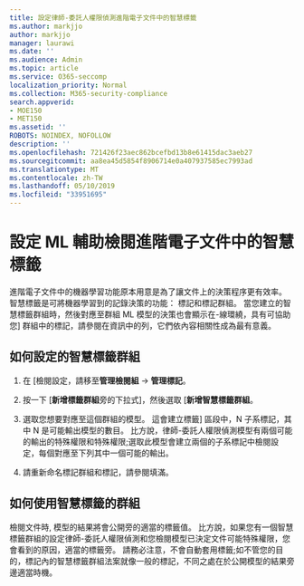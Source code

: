 ```yaml
---
title: 設定律師-委託人權限偵測進階電子文件中的智慧標籤
ms.author: markjjo
author: markjjo
manager: laurawi
ms.date: ''
ms.audience: Admin
ms.topic: article
ms.service: O365-seccomp
localization_priority: Normal
ms.collection: M365-security-compliance
search.appverid:
- MOE150
- MET150
ms.assetid: ''
ROBOTS: NOINDEX, NOFOLLOW
description: ''
ms.openlocfilehash: 721426f23aec862bcefbd13b8e61415dac3aeb27
ms.sourcegitcommit: aa8ea45d5854f8906714e0a407937585ec7993ad
ms.translationtype: MT
ms.contentlocale: zh-TW
ms.lasthandoff: 05/10/2019
ms.locfileid: "33951695"
---
```

# <a name="set-up-smart-tags-for-ml-assisted-review-in-advanced-ediscovery"></a>設定 ML 輔助檢閱進階電子文件中的智慧標籤

進階電子文件中的機器學習功能原本用意是為了讓文件上的決策程序更有效率。 智慧標籤是可將機器學習到的記錄決策的功能： 標記和標記群組。 當您建立的智慧標籤群組時，然後對應至群組 ML 模型的決策也會顯示在-線環繞，具有可協助您] 群組中的標記，請參閱在資訊中的列，它們依內容相關性成為最有意義。

## <a name="how-to-set-up-a-smart-tag-group"></a>如何設定的智慧標籤群組

1. 在 [檢閱設定，請移至**管理檢閱組** -> **管理標記**。

2. 按一下 [**新增標籤群組**旁的下拉式]，然後選取 [**新增智慧標籤群組**。

3. 選取您想要對應至這個群組的模型。 這會建立標籤] 區段中，N 子系標記，其中 N 是可能輸出模型的數目。 比方說，律師-委託人權限偵測模型有兩個可能的輸出的特殊權限和特殊權限;選取此模型會建立兩個的子系標記中檢閱設定，每個對應至下列其中一個可能的輸出。

4. 請重新命名標記群組和標記，請參閱填滿。

## <a name="how-to-use-a-smart-tag-group"></a>如何使用智慧標籤的群組

檢閱文件時, 模型的結果將會公開旁的適當的標籤值。 比方說，如果您有一個智慧標籤群組的設定律師-委託人權限偵測和您檢閱模型已決定文件可能特殊權限，您會看到的原因，適當的標籤旁。 請務必注意，不會自動套用標籤;如不管您的目的，標記內的智慧標籤群組法案就像一般的標記，不同之處在於公開模型的結果旁邊適當時機。